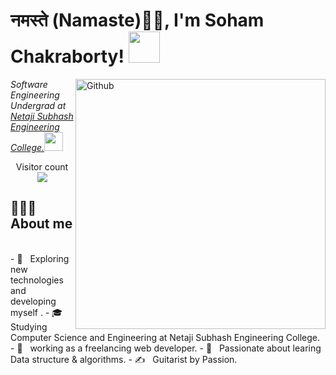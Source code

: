 <h1>नमस्ते (Namaste)🙏🏻, I'm Soham Chakraborty! <img src="https://media.giphy.com/media/mGcNjsfWAjY5AEZNw6/giphy.gif" width="50"></h1>
<!-- <img align='right' src="https://media.giphy.com/media/M9gbBd9nbDrOTu1Mqx/giphy.gif" width="230"> -->
<img width="400" align="right" alt="Github" src="https://user-images.githubusercontent.com/48678280/88862734-4903af80-d201-11ea-968b-9c939d88a37c.gif" />

<p><em>Software Engineering Undergrad at <a href="http://www.nsec.ac.in">Netaji Subhash Engineering College.</a><img src="https://media.giphy.com/media/WUlplcMpOCEmTGBtBW/giphy.gif" width="30"> 
</em></p>
<p align="center"> 
  Visitor count<br>
  <img src="https://profile-counter.glitch.me/Soham-official/count.svg" />
</p>
<h2 >👨🏻‍💻 &nbsp; About me</h2>
<br/>
- 🤔 &nbsp; Exploring new technologies and developing myself .
- 🎓 &nbsp; Studying Computer Science and Engineering at Netaji Subhash Engineering College.
- 💼 &nbsp; working as a freelancing web developer.
- 🌱 &nbsp; Passionate about learing Data structure & algorithms.
- ✍️ &nbsp; Guitarist by Passion.
